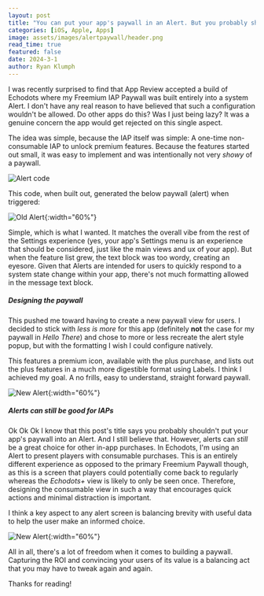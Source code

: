 ```yaml
---
layout: post
title: "You can put your app's paywall in an Alert. But you probably shouldn’t"
categories: [iOS, Apple, Apps]
image: assets/images/alertpaywall/header.png
read_time: true
featured: false
date: 2024-3-1
author: Ryan Klumph
---
```


I was recently surprised to find that App Review accepted a build of Echodots where my Freemium IAP Paywall was built entirely into a system Alert. I don't have any real reason to have believed that such a configuration wouldn't be allowed. Do other apps do this? Was I just being lazy? It was a genuine concern the app would get rejected on this single aspect.  

The idea was simple, because the IAP itself was simple: A one-time non-consumable IAP to unlock premium features. Because the features started out small, it was easy to implement and was intentionally not very *showy* of a paywall.  

![Alert code](/assets/images/alertpaywall/alert-code.png)

This code, when built out, generated the below paywall (alert) when triggered:  

![Old Alert](/assets/images/alertpaywall/old.png){:width="60%"}  

Simple, which is what I wanted. It matches the overall vibe from the rest of the Settings experience (yes, your app's Settings menu is an experience that should be considered, just like the main views and ux of your app). But when the feature list grew, the text block was too wordy, creating an eyesore. Given that Alerts are intended for users to quickly respond to a system state change within your app, there's not much formatting allowed in the message text block. 

##### Designing the paywall
This pushed me toward having to create a new paywall view for users. I decided to stick with *less is more* for this app (definitely **not** the case for my paywall in *Hello There*) and chose to more or less recreate the alert style popup, but with the formatting I wish I could configure natively.  

This features a premium icon, available with the plus purchase, and lists out the plus features in a much more digestible format using Labels. I think I achieved my goal. A no frills, easy to understand, straight forward paywall.

![New Alert](/assets/images/alertpaywall/new.png){:width="60%"}  

##### Alerts can still be good for IAPs
Ok Ok Ok I know that this post's title says you probably shouldn't put your app's paywall into an Alert. And I still believe that. However, alerts can *still* be a great choice for other in-app purchases. In Echodots, I'm using an Alert to present players with consumable purchases. This is an entirely different experience as opposed to the primary Freemium Paywall though, as this is a screen that players could potentially come back to regularly whereas the *Echodots+* view is likely to only be seen once. Therefore, designing the consumable view in such a way that encourages quick actions and minimal distraction is important. 

I think a key aspect to any alert screen is balancing brevity with useful data to help the user make an informed choice.  

![New Alert](/assets/images/alertpaywall/consumable.png){:width="60%"}  

All in all, there's a lot of freedom when it comes to building a paywall. Capturing the ROI and convincing your users of its value is a balancing act that you may have to tweak again and again. 

Thanks for reading!